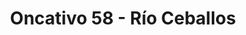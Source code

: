 ---
title: Oncativo 58 - Río Ceballos
url: /oncativo-58-rio-ceballos/
latitude: -31.17
longitude: -64.315
---